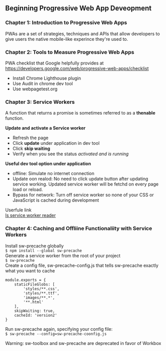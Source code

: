 ## Beginning Progressive Web App Deveopment
### Chapter 1: Introduction to Progressive Web Apps
PWAs are a set of strategies, techniques and APIs that allow developers to give users the native mobile-like experince they're used to.  

### Chapter 2: Tools to Measure Progressive Web Apps
PWA checklist that Google helpfully provides at https://developers.google.com/web/progressive-web-apps/checklist  

* Install Chrome Lighthouse plugin
* Use Audit in chrome dev tool
* Use webpagetest.org

###  Chapter 3: Service Workers
A function that returns a promise is sometimes referred to as a __thenable__ function.  

__Update and activate a Service worker__
* Refresh the page
* Click __update__ under application in dev tool  
* Click __skip waiting__
* Verify when you see the status _activated and is running_

__Useful dev tool option under application__  
* offline: Simulate no internet connection  
* Update oon realod: No need to click update button after updating service working. Updated service worker will be fetchd on every page load or reload.  
* Bypass for network: Turn off service worker so none of your CSS or JavaScript is cached during development

Userfule link  
[Is service worker reader](https://jakearchibald.github.io/isserviceworkerready/)  

### Chapter 4: Caching and Offliine Functionaliity with Service Workers
Install sw-precache globally  
`$ npm install --global sw-precache`  
Generate a service worker from the root of your project  
`$ sw-precache`  
Create a config file, sw-precache-config.js that tells sw-precache exactly what you want to cache  
```
module.exports = {
    staticFileGlobs: [
        'styles/**.css',
        'styles/**.ttf',
        'images/**.*',
        '**.html'
    ],
    skipWaiting: true,
    cacheId: 'version2'
}
```
Run sw-precache again, specifying your config file:  
`$ sw-precache --config=sw-precache-coonfig.js`  

Warning: sw-toolbox and sw-precache are deprecated in favor of Workbox

